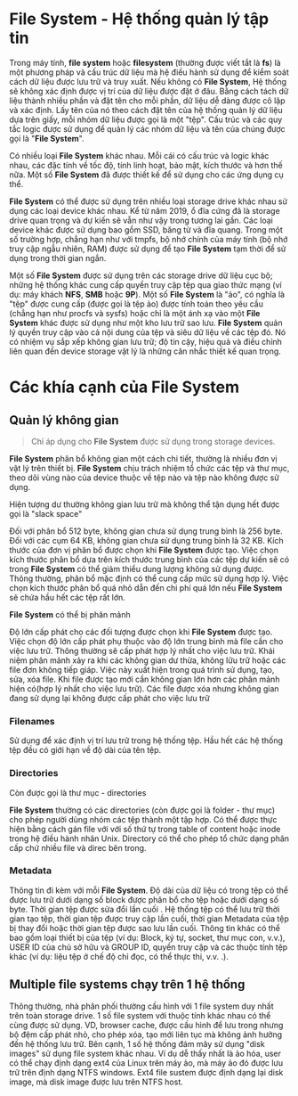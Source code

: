 # **File System** - Hệ thống quản lý tập tin

Trong máy tính, **file system** hoặc **filesystem** (thường được viết tắt là **fs**) là một phương pháp và cấu trúc dữ liệu mà hệ điều hành sử dụng để kiểm soát cách dữ liệu được lưu trữ và truy xuất. Nếu không có **File System**, Hệ thống sẽ không xác định được vị trí của dữ liệu được đặt ở đâu. Bằng cách tách dữ liệu thành nhiều phần và đặt tên cho mỗi phần, dữ liệu dễ dàng được cô lập và xác định. Lấy tên của nó theo cách đặt tên của hệ thống quản lý dữ liệu dựa trên giấy, mỗi nhóm dữ liệu được gọi là một "tệp". Cấu trúc và các quy tắc logic được sử dụng để quản lý các nhóm dữ liệu và tên của chúng được gọi là "**File System**".

Có nhiều loại **File System** khác nhau. Mỗi cái có cấu trúc và logic khác nhau, các đặc tính về tốc độ, tính linh hoạt, bảo mật, kích thước và hơn thế nữa. Một số **File System** đã được thiết kế để sử dụng cho các ứng dụng cụ thể.

**File System** có thể được sử dụng trên nhiều loại storage drive khác nhau sử dụng các loại device khác nhau. Kể từ năm 2019, ổ đĩa cứng đã là storage drive quan trọng và dự kiến ​​sẽ vẫn như vậy trong tương lai gần. Các loại device khác được sử dụng bao gồm SSD, băng từ và đĩa quang. Trong một số trường hợp, chẳng hạn như với tmpfs, bộ nhớ chính của máy tính (bộ nhớ truy cập ngẫu nhiên, RAM) được sử dụng để tạo **File System** tạm thời để sử dụng trong thời gian ngắn.

Một số **File System** được sử dụng trên các storage drive dữ liệu cục bộ; những hệ thống khác cung cấp quyền truy cập tệp qua giao thức mạng (ví dụ: máy khách **NFS**, **SMB** hoặc **9P**). Một số **File System** là "ảo", có nghĩa là "tệp" được cung cấp (được gọi là tệp ảo) được tính toán theo yêu cầu (chẳng hạn như procfs và sysfs) hoặc chỉ là một ánh xạ vào một **File System** khác được sử dụng như một kho lưu trữ sao lưu. **File System** quản lý quyền truy cập vào cả nội dung của tệp và siêu dữ liệu về các tệp đó. Nó có nhiệm vụ sắp xếp không gian lưu trữ; độ tin cậy, hiệu quả và điều chỉnh liên quan đến device storage vật lý là những cân nhắc thiết kế quan trọng.
# Các khía cạnh của **File System**

## **Quản lý không gian**
>Chỉ áp dụng cho **File System** được sử dụng trong storage devices.

**File System** phân bổ không gian một cách chi tiết, thường là nhiều đơn vị vật lý trên thiết bị. **File System** chịu trách nhiệm tổ chức các tệp và thư mục, theo dõi vùng nào của device thuộc về tệp nào và tệp nào không được sử dụng. 

Hiện tượng dư thường không gian lưu trữ mà không thể tận dụng hết được gọi là "slack space"

Đối với phân bổ 512 byte, không gian chưa sử dụng trung bình là 256 byte. Đối với các cụm 64 KB, không gian chưa sử dụng trung bình là 32 KB. Kích thước của đơn vị phân bổ được chọn khi **File System** được tạo. Việc chọn kích thước phân bổ dựa trên kích thước trung bình của các tệp dự kiến ​​sẽ có trong **File System** có thể giảm thiểu dung lượng không sử dụng được. Thông thường, phân bổ mặc định có thể cung cấp mức sử dụng hợp lý. Việc chọn kích thước phân bổ quá nhỏ dẫn đến chi phí quá lớn nếu **File System** sẽ chứa hầu hết các tệp rất lớn.

**File System** có thể bị phân mảnh

Độ lớn cấp phát cho các đối tượng được chọn khi **File System** được tạo. Việc chọn độ lớn cấp phát phụ thuộc vào độ lớn trung bình mà file cần cho việc lưu trữ. Thông thường sẽ cấp phát hợp lý nhất cho việc lưu trữ. Khái niệm phân mảnh xảy ra khi các không gian dư thừa, không lữu trữ hoặc các file đơn không tiếp giáp. Việc này xuất hiện trong quá trình sử dụng, tạo, sửa, xóa file. Khi file được tạo mới cần không gian lớn hơn các phân mảnh hiện có(hợp lý nhất cho việc lưu trữ). Các file được xóa nhưng không gian đang sử dụng lại không được cấp phát cho việc lưu trữ

### Filenames
Sử dụng để xác định vị trí lưu trữ trong hệ thống tệp. Hầu hết các hệ thống tệp đều có giới hạn về độ dài của tên tệp. 
### Directories
Còn được gọi là thư mục - directories 

**File System** thường có các directories  (còn được gọi là folder - thư mục) cho phép người dùng nhóm các tệp thành một tập hợp. Có thể được thực hiện bằng cách gán file với với số thứ tự trong table of content hoặc inode trong hệ điều hành nhân Unix. Directory có thể cho phép tổ chức dạng phân cấp chứ nhiều file và direc bên trong.

### Metadata
Thông tin đi kèm với mỗi **File System**. Độ dài của dữ liệu có trong tệp có thể được lưu trữ dưới dạng số block được phân bổ cho tệp hoặc dưới dạng số byte. Thời gian tệp được sửa đổi lần cuối . Hệ thống tệp có thể lưu trữ thời gian tạo tệp, thời gian tệp được truy cập lần cuối, thời gian Metadata của tệp bị thay đổi hoặc thời gian tệp được sao lưu lần cuối. Thông tin khác có thể bao gồm loại thiết bị của tệp (ví dụ: Block, ký tự, socket, thư mục con, v.v.), USER ID của chủ sở hữu và GROUP ID, quyền truy cập và các thuộc tính tệp khác (ví dụ: liệu tệp ở chế độ chỉ đọc, có thể thực thi, v.v. .).

## Multiple file systems chạy trên 1 hệ thống

Thông thường, nhà phân phối thường cấu hình với 1 file system duy nhất trên toàn storage drive. 1 số file system với thuộc tính khác nhau có thể cùng được sử dụng. VD, browser cache, được cấu hình để lưu trong nhưng bộ đệm cấp phát nhỏ, cho phép xóa, tạo mới liên tục mà không ảnh hưởng đến hệ thống lưu trữ. Bên cạnh, 1 số hệ thống đám mây sử dụng "disk images" sử dụng file system khác nhau. Ví dụ dễ thấy nhất là ảo hóa, user có thể chạy định dạng ext4 của Linux trên máy ảo, mà máy ảo đó được lưu trữ trên định dạng NTFS windows. Ext4 file sustem được định dạng lại disk image, mà disk image được lưu trên NTFS host.